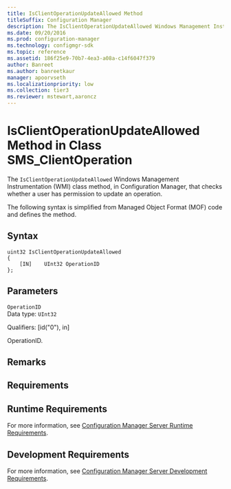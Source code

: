 ```yaml
---
title: IsClientOperationUpdateAllowed Method
titleSuffix: Configuration Manager
description: The IsClientOperationUpdateAllowed Windows Management Instrumentation (WMI) class method, in Configuration Manager, that checks whether a user has permission to update an operation. The following syntax is simplified from Managed Object Format (MOF) code and defines the method.
ms.date: 09/20/2016
ms.prod: configuration-manager
ms.technology: configmgr-sdk
ms.topic: reference
ms.assetid: 186f25e9-70b7-4ea3-a08a-c14f6047f379
author: Banreet
ms.author: banreetkaur
manager: apoorvseth
ms.localizationpriority: low
ms.collection: tier3
ms.reviewer: mstewart,aaroncz 
---
```

# IsClientOperationUpdateAllowed Method in Class SMS_ClientOperation
The `IsClientOperationUpdateAllowed` Windows Management Instrumentation (WMI) class method, in Configuration Manager, that checks whether a user has permission to update an operation.   

 The following syntax is simplified from Managed Object Format (MOF) code and defines the method.  

## Syntax  

```  
uint32 IsClientOperationUpdateAllowed   
{  
    [IN]    UInt32 OperationID  
};  
```  

## Parameters  
 `OperationID`  
 Data type: `UInt32`  

 Qualifiers: [id("0"), in]  

 OperationID.    

## Remarks  

## Requirements  

## Runtime Requirements  
 For more information, see [Configuration Manager Server Runtime Requirements](../../../develop/core/reqs/server-runtime-requirements.md).  

## Development Requirements  
 For more information, see [Configuration Manager Server Development Requirements](../../../develop/core/reqs/server-development-requirements.md).
